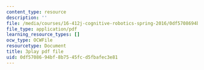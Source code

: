```yaml
---
content_type: resource
description: ''
file: /media/courses/16-412j-cognitive-robotics-spring-2016/0df5708694bf8b7545fcd5fbafec3e81_0wxS1iBHG9U.pdf
file_type: application/pdf
learning_resource_types: []
ocw_type: OCWFile
resourcetype: Document
title: 3play pdf file
uid: 0df57086-94bf-8b75-45fc-d5fbafec3e81
---
```

